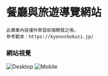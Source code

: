 # 餐廳與旅遊導覽網站
```
此專案內容僅作學習前端開發之用。
參考範本：https://kyonoshokuzi.jp/
```

### 網站視覺

![Desktop](https://user-images.githubusercontent.com/106054083/188300373-98527603-035d-4822-9d1b-59cea56be873.png)
![Mobile](https://user-images.githubusercontent.com/106054083/188300388-ace35648-db3b-4149-9c3a-87b04b238078.png)
